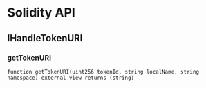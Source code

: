 # Solidity API

## IHandleTokenURI

### getTokenURI

```solidity
function getTokenURI(uint256 tokenId, string localName, string namespace) external view returns (string)
```

